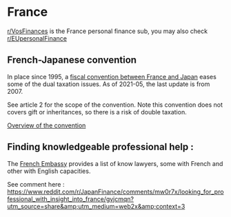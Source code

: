 # France

[r/VosFinances](https://www.reddit.com/r/vosfinances/) is the France personal finance sub, you may also check [r/EUpersonalFinance](https://www.reddit.com/r/eupersonalfinance/)

## French-Japanese convention

In place since 1995, a [fiscal convention between France and Japan](https://www.impots.gouv.fr/portail/files/media/10_conventions/japon/japon-convention-cml.pdf) eases some of the dual taxation issues. As of 2021-05, the last update is from 2007. 

See article 2 for the scope of the convention. Note this convention does not covers gift or inheritances, so there is a risk of double taxation.

[Overview of the convention](https://www.diplomatie.gouv.fr/fr/services-aux-francais/preparer-son-expatriation/dossiers-pays-de-l-expatriation/japon/fiscalite/article/convention-fiscale)

## Finding knowledgeable professional help :

The [French Embassy](https://jp.ambafrance.org/Liste-d-avocats) provides a list of know lawyers, some with French and other with English capacities. 

See comment here : https://www.reddit.com/r/JapanFinance/comments/mw0r7x/looking_for_professional_with_insight_into_france/gvjcmqn?utm_source=share&amp;utm_medium=web2x&amp;context=3
